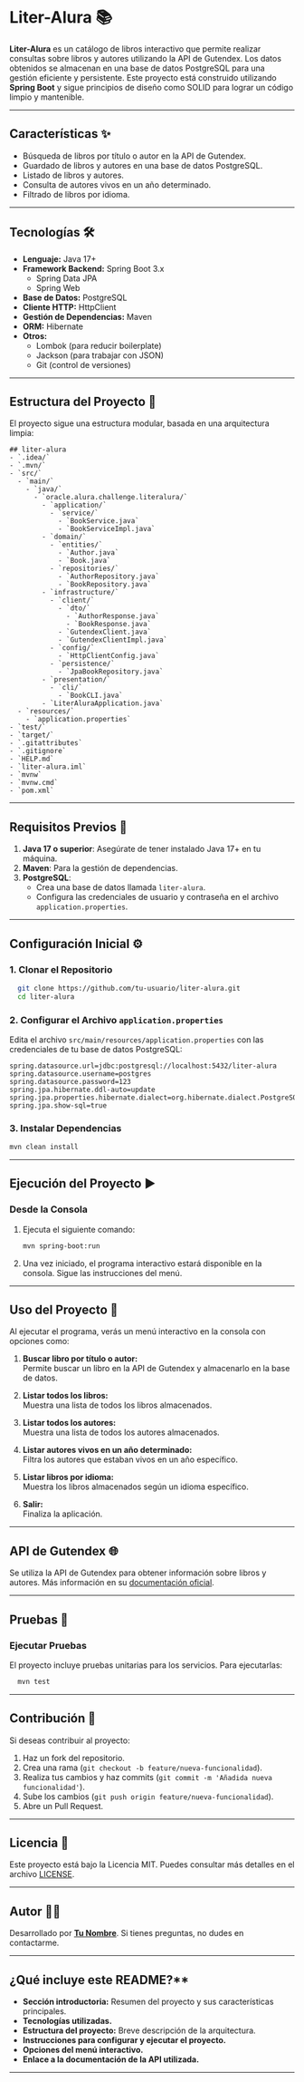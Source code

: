 # Liter-Alura 📚

**Liter-Alura** es un catálogo de libros interactivo que permite realizar consultas sobre libros y autores utilizando la
API de Gutendex. Los datos obtenidos se almacenan en una base de datos PostgreSQL para una gestión eficiente y
persistente. Este proyecto está construido utilizando **Spring Boot** y sigue principios de diseño como SOLID para
lograr un código limpio y mantenible.

---

## Características ✨

- Búsqueda de libros por título o autor en la API de Gutendex.
- Guardado de libros y autores en una base de datos PostgreSQL.
- Listado de libros y autores.
- Consulta de autores vivos en un año determinado.
- Filtrado de libros por idioma.

---

## Tecnologías 🛠️

- **Lenguaje:** Java 17+
- **Framework Backend:** Spring Boot 3.x
    - Spring Data JPA
    - Spring Web
- **Base de Datos:** PostgreSQL
- **Cliente HTTP:** HttpClient
- **Gestión de Dependencias:** Maven
- **ORM:** Hibernate
- **Otros:**
    - Lombok (para reducir boilerplate)
    - Jackson (para trabajar con JSON)
    - Git (control de versiones)

---

## Estructura del Proyecto 📂

El proyecto sigue una estructura modular, basada en una arquitectura limpia:

```
## liter-alura
- `.idea/`  
- `.mvn/`  
- `src/`  
  - `main/`  
    - `java/`  
      - `oracle.alura.challenge.literalura/`  
        - `application/`  
          - `service/`  
            - `BookService.java`  
            - `BookServiceImpl.java`  
        - `domain/`  
          - `entities/`  
            - `Author.java`  
            - `Book.java`  
          - `repositories/`  
            - `AuthorRepository.java`  
            - `BookRepository.java`  
        - `infrastructure/`  
          - `client/`  
            - `dto/`  
              - `AuthorResponse.java`  
              - `BookResponse.java`  
            - `GutendexClient.java`  
            - `GutendexClientImpl.java`  
          - `config/`  
            - `HttpClientConfig.java`  
          - `persistence/`  
            - `JpaBookRepository.java`  
        - `presentation/`  
          - `cli/`  
            - `BookCLI.java`  
        - `LiterAluraApplication.java`  
  - `resources/`  
    - `application.properties`  
- `test/`  
- `target/`  
- `.gitattributes`  
- `.gitignore`  
- `HELP.md`  
- `liter-alura.iml`  
- `mvnw`  
- `mvnw.cmd`  
- `pom.xml`
```

---

## Requisitos Previos 🚀

1. **Java 17 o superior**: Asegúrate de tener instalado Java 17+ en tu máquina.
2. **Maven**: Para la gestión de dependencias.
3. **PostgreSQL**:
    - Crea una base de datos llamada `liter-alura`.
    - Configura las credenciales de usuario y contraseña en el archivo `application.properties`.

---

## Configuración Inicial ⚙️

### **1. Clonar el Repositorio**

```bash
  git clone https://github.com/tu-usuario/liter-alura.git
  cd liter-alura
```

### **2. Configurar el Archivo `application.properties`**

Edita el archivo `src/main/resources/application.properties` con las credenciales de tu base de datos PostgreSQL:

```properties
spring.datasource.url=jdbc:postgresql://localhost:5432/liter-alura
spring.datasource.username=postgres
spring.datasource.password=123
spring.jpa.hibernate.ddl-auto=update
spring.jpa.properties.hibernate.dialect=org.hibernate.dialect.PostgreSQLDialect
spring.jpa.show-sql=true
```

### **3. Instalar Dependencias**

```bash
mvn clean install
```

---

## Ejecución del Proyecto ▶️

### **Desde la Consola**

1. Ejecuta el siguiente comando:
   ```bash
   mvn spring-boot:run
   ```

2. Una vez iniciado, el programa interactivo estará disponible en la consola. Sigue las instrucciones del menú.

---

## Uso del Proyecto 📖

Al ejecutar el programa, verás un menú interactivo en la consola con opciones como:

1. **Buscar libro por título o autor:**  
   Permite buscar un libro en la API de Gutendex y almacenarlo en la base de datos.

2. **Listar todos los libros:**  
   Muestra una lista de todos los libros almacenados.

3. **Listar todos los autores:**  
   Muestra una lista de todos los autores almacenados.

4. **Listar autores vivos en un año determinado:**  
   Filtra los autores que estaban vivos en un año específico.

5. **Listar libros por idioma:**  
   Muestra los libros almacenados según un idioma específico.

6. **Salir:**  
   Finaliza la aplicación.

---

## API de Gutendex 🌐

Se utiliza la API de Gutendex para obtener información sobre libros y autores. Más información en
su [documentación oficial](https://gutendex.com).

---

## Pruebas 🧪

### **Ejecutar Pruebas**

El proyecto incluye pruebas unitarias para los servicios. Para ejecutarlas:

```bash
  mvn test
```

---

## Contribución 🤝

Si deseas contribuir al proyecto:

1. Haz un fork del repositorio.
2. Crea una rama (`git checkout -b feature/nueva-funcionalidad`).
3. Realiza tus cambios y haz commits (`git commit -m 'Añadida nueva funcionalidad'`).
4. Sube los cambios (`git push origin feature/nueva-funcionalidad`).
5. Abre un Pull Request.

---

## Licencia 📜

Este proyecto está bajo la Licencia MIT. Puedes consultar más detalles en el archivo [LICENSE](LICENSE).

---

## Autor 👨‍💻

Desarrollado por **[Tu Nombre](https://github.com/tu-usuario)**. Si tienes preguntas, no dudes en contactarme.

---

## ¿Qué incluye este README?**

- **Sección introductoria:** Resumen del proyecto y sus características principales.
- **Tecnologías utilizadas.**
- **Estructura del proyecto:** Breve descripción de la arquitectura.
- **Instrucciones para configurar y ejecutar el proyecto.**
- **Opciones del menú interactivo.**
- **Enlace a la documentación de la API utilizada.**

---
